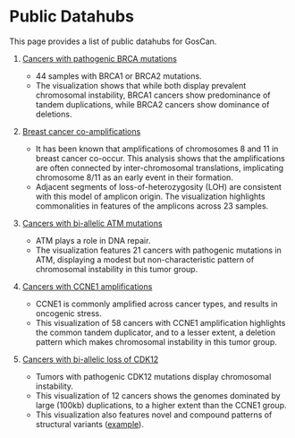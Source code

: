 # Public Datahubs

This page provides a list of public datahubs for GosCan.

1. [Cancers with pathogenic BRCA mutations](https://sehilyi.github.io/goscan/?external=https://somatic-browser-test.s3.amazonaws.com/pathogenicBrca/configs/pathogenicBrca.all.config.json)
    - 44 samples with BRCA1 or BRCA2 mutations.
    - The visualization shows that while both display prevalent chromosomal instability, BRCA1 cancers show predominance of tandem duplications, while BRCA2 cancers show dominance of deletions. 

1. [Breast cancer co-amplifications](https://sehilyi.github.io/goscan/?external=https://somatic-browser-test.s3.amazonaws.com/coamps/configs/coamps.all.config.withnotes.json)
    - It has been known that amplifications of chromosomes 8 and 11 in breast cancer co-occur. This analysis shows that the amplifications are often connected by inter-chromosomal translations, implicating chromosome 8/11 as an early event in their formation.
    - Adjacent segments of loss-of-heterozygosity (LOH) are consistent with this model of amplicon origin. The visualization highlights commonalities in features of the amplicons across 23 samples.

1. [Cancers with bi-allelic ATM mutations](https://sehilyi.github.io/goscan/?external=https://somatic-browser-test.s3.amazonaws.com/atm_bi/configs/atm_bi.all.config.json)
    - ATM plays a role in DNA repair.
    - The visualization features 21 cancers with pathogenic mutations in ATM, displaying a modest but non-characteristic pattern of chromosomal instability in this tumor group.

1. [Cancers with CCNE1 amplifications](https://sehilyi.github.io/goscan/?external=https://somatic-browser-test.s3.amazonaws.com/ccne1_amp/configs/ccne1_amp.all.config.json)
    - CCNE1 is commonly amplified across cancer types, and results in oncogenic stress.
    - This visualization of 58 cancers with CCNE1 amplification highlights the common tandem duplicator, and to a lesser extent, a deletion pattern which makes chromosomal instability in this tumor group.

1. [Cancers with bi-allelic loss of CDK12](https://sehilyi.github.io/goscan/?external=https://somatic-browser-test.s3.amazonaws.com/configs/allCDK12_fine.json)
    - Tumors with pathogenic CDK12 mutations display chromosomal instability.
    - This visualization of 12 cancers shows the genomes dominated by large (100kb) duplications, to a higher extent than the CCNE1 group. 
    - This visualization also features novel and compound patterns of structural variants ([example](https://sehilyi.github.io/goscan/?demoIndex=4&domain=597601479.8815027-616292105.2587856&external=https://somatic-browser-test.s3.amazonaws.com/cdk12_oncokb_sel/configs/cdk12_oncokb_sel.all.config.json)).

